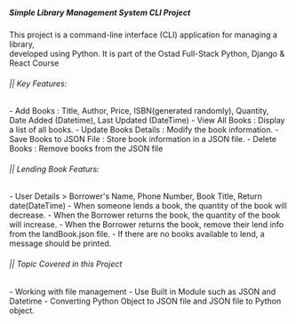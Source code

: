 

<h5> Simple Library Management System CLI Project</h5>  

<p>This project is a command-line interface (CLI) application for managing a library, <br> developed using Python. It is part of the Ostad Full-Stack Python, Django & React Course <p>


<h6>|| Key Features: </h6>

<p>
- Add Books : Title, Author, Price, ISBN(generated randomly), Quantity,<br> Date Added (Datetime), Last Updated (DateTime)
- View All Books : Display a list of all books.
- Update Books Details : Modify the book information.
- Save Books to JSON File : Store book information in a JSON file.
- Delete Books : Remove books from the JSON file
<p>

<h6> || Lending Book Featurs: </h6>

<p>
- User Details > Borrower's Name, Phone Number, Book Title, Return date(DateTime)
- When someone lends a book, the quantity of the book will decrease.
- When the Borrower returns the book, the quantity of the book will increase.
- When the Borrower returns the book, remove their lend info from the landBook.json file.
- If there are no books available to lend, a message should be printed.
<p>

<h6>|| Topic Covered in this Project </h2>

<p>
- Working with file management
- Use Built in Module such as JSON and Datetime
- Converting Python Object to JSON file and JSON file to Python object.
  
<p>
